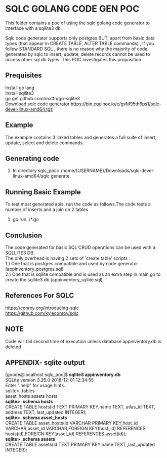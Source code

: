 # SQLC GOLANG CODE GEN POC

This folder contains a poc of using the sqlc golang code generator to interface with a sqllite3 db. 

Sqlc code generator supports only postgres BUT, apart from basic data types (that appear in CREATE TABLE, ALTER TABLE commands) , if you follow STANDARD SQL , there is no reason why the majority of code generated by sqlc to insert, update, delete records cannot be used to access other sql db types. This POC investigates this proposition
   
## Prequisites
Install go lang   
Install sqllite3   
go get github.com/mattn/go-sqlite3   
Download sqlc code generator https://bin.equinox.io/c/gvM95th6ps1/sqlc-devel-linux-amd64.tgz   

## Example
The example contains 3 linked tables and generates a full suite of insert, update, select and delete commands.

## Generating code
1. In directory sqlc_poc> /home/{USERNAME}/Downloads/sqlc-devel-linux-amd64/sqlc generate

## Running Basic Example
To test most generated apis, run the code as follows.The code tests a number of inserts and a join  on 2 tables
1. go run ./*.go

## Conclusion
The code generated for basic SQL CRUD operations can be used with a SQLLITE3 DB   
The only overhead is having 2 sets of 'create table' scripts :   
1.) One that is postgres compatible and used by code generator (appinventory_postgres.sql)   
2.) One that is sqllite compatible and is used as an extra step in main.go to create the sqllite3 db (appinventory_sqllite.sql)   


## References For SQLC

https://conroy.org/introducing-sqlc   
https://github.com/kyleconroy/sqlc

## NOTE
Code will fail second time of execution unless database appinventory.db is deleted

## APPENDIX-  sqlite output
[goode@localhost sqlc_poc]$ **sqlite3 appinventory.db**   
SQLite version 3.26.0 2018-12-01 12:34:55   
Enter ".help" for usage hints.   
sqlite> .tables   
asset_hosts  assets       hosts         
**sqlite> .schema hosts**   
CREATE TABLE hosts(id TEXT PRIMARY KEY,name TEXT, atlas_id TEXT, address TEXT, last_updated INTEGER);   
**sqlite> .schema asset_hosts**   
CREATE TABLE asset_hosts(id VARCHAR PRIMARY KEY,host_id VARCHAR,asset_id VARCHAR,FOREIGN KEY(host_id) REFERENCES hosts(id),FOREIGN KEY(asset_id) REFERENCES asset(id));   
**sqlite> .schema assets**   
CREATE TABLE assets(id TEXT PRIMARY KEY,name TEXT ,last_updated INTEGER);   



